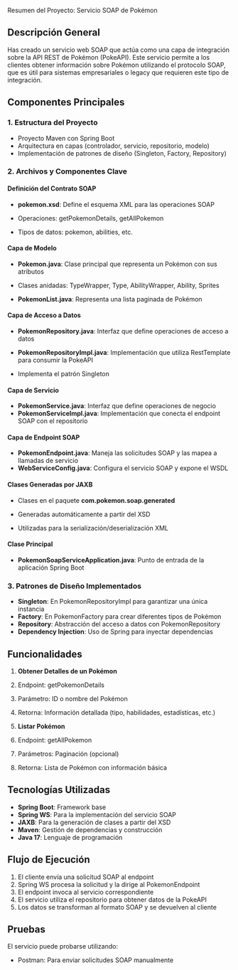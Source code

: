 Resumen del Proyecto: Servicio SOAP de Pokémon

## Descripción General

Has creado un servicio web SOAP que actúa como una capa de integración sobre la API REST de Pokémon (PokeAPI). Este servicio permite a los clientes obtener información sobre Pokémon utilizando el protocolo SOAP, que es útil para sistemas empresariales o legacy que requieren este tipo de integración.

## Componentes Principales

### 1. Estructura del Proyecto

- Proyecto Maven con Spring Boot
- Arquitectura en capas (controlador, servicio, repositorio, modelo)
- Implementación de patrones de diseño (Singleton, Factory, Repository)


### 2. Archivos y Componentes Clave

#### Definición del Contrato SOAP

- **pokemon.xsd**: Define el esquema XML para las operaciones SOAP

- Operaciones: getPokemonDetails, getAllPokemon
- Tipos de datos: pokemon, abilities, etc.





#### Capa de Modelo

- **Pokemon.java**: Clase principal que representa un Pokémon con sus atributos

- Clases anidadas: TypeWrapper, Type, AbilityWrapper, Ability, Sprites



- **PokemonList.java**: Representa una lista paginada de Pokémon


#### Capa de Acceso a Datos

- **PokemonRepository.java**: Interfaz que define operaciones de acceso a datos
- **PokemonRepositoryImpl.java**: Implementación que utiliza RestTemplate para consumir la PokeAPI

- Implementa el patrón Singleton





#### Capa de Servicio

- **PokemonService.java**: Interfaz que define operaciones de negocio
- **PokemonServiceImpl.java**: Implementación que conecta el endpoint SOAP con el repositorio


#### Capa de Endpoint SOAP

- **PokemonEndpoint.java**: Maneja las solicitudes SOAP y las mapea a llamadas de servicio
- **WebServiceConfig.java**: Configura el servicio SOAP y expone el WSDL


#### Clases Generadas por JAXB

- Clases en el paquete **com.pokemon.soap.generated**

- Generadas automáticamente a partir del XSD
- Utilizadas para la serialización/deserialización XML





#### Clase Principal

- **PokemonSoapServiceApplication.java**: Punto de entrada de la aplicación Spring Boot


### 3. Patrones de Diseño Implementados

- **Singleton**: En PokemonRepositoryImpl para garantizar una única instancia
- **Factory**: En PokemonFactory para crear diferentes tipos de Pokémon
- **Repository**: Abstracción del acceso a datos con PokemonRepository
- **Dependency Injection**: Uso de Spring para inyectar dependencias


## Funcionalidades

1. **Obtener Detalles de un Pokémon**

1. Endpoint: getPokemonDetails
2. Parámetro: ID o nombre del Pokémon
3. Retorna: Información detallada (tipo, habilidades, estadísticas, etc.)



2. **Listar Pokémon**

1. Endpoint: getAllPokemon
2. Parámetros: Paginación (opcional)
3. Retorna: Lista de Pokémon con información básica





## Tecnologías Utilizadas

- **Spring Boot**: Framework base
- **Spring WS**: Para la implementación del servicio SOAP
- **JAXB**: Para la generación de clases a partir del XSD
- **Maven**: Gestión de dependencias y construcción
- **Java 17**: Lenguaje de programación


## Flujo de Ejecución

1. El cliente envía una solicitud SOAP al endpoint
2. Spring WS procesa la solicitud y la dirige al PokemonEndpoint
3. El endpoint invoca al servicio correspondiente
4. El servicio utiliza el repositorio para obtener datos de la PokeAPI
5. Los datos se transforman al formato SOAP y se devuelven al cliente


## Pruebas

El servicio puede probarse utilizando:

- Postman: Para enviar solicitudes SOAP manualmente
